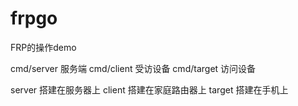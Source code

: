 # frpgo

FRP的操作demo


cmd/server 服务端
cmd/client 受访设备
cmd/target 访问设备


server 搭建在服务器上
client 搭建在家庭路由器上
target 搭建在手机上